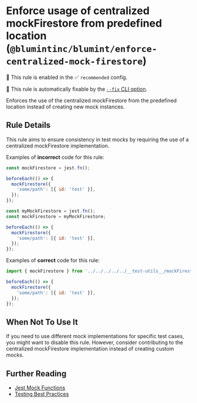 # Enforce usage of centralized mockFirestore from predefined location (`@blumintinc/blumint/enforce-centralized-mock-firestore`)

💼 This rule is enabled in the ✅ `recommended` config.

🔧 This rule is automatically fixable by the [`--fix` CLI option](https://eslint.org/docs/latest/user-guide/command-line-interface#--fix).

<!-- end auto-generated rule header -->

Enforces the use of the centralized mockFirestore from the predefined location instead of creating new mock instances.

## Rule Details

This rule aims to ensure consistency in test mocks by requiring the use of a centralized mockFirestore implementation.

Examples of **incorrect** code for this rule:

```js
const mockFirestore = jest.fn();

beforeEach(() => {
  mockFirestore({
    'some/path': [{ id: 'test' }],
  });
});
```

```js
const myMockFirestore = jest.fn();
const mockFirestore = myMockFirestore;

beforeEach(() => {
  mockFirestore({
    'some/path': [{ id: 'test' }],
  });
});
```

Examples of **correct** code for this rule:

```js
import { mockFirestore } from '../../../../../__test-utils__/mockFirestore';

beforeEach(() => {
  mockFirestore({
    'some/path': [{ id: 'test' }],
  });
});
```

## When Not To Use It

If you need to use different mock implementations for specific test cases, you might want to disable this rule. However, consider contributing to the centralized mockFirestore implementation instead of creating custom mocks.

## Further Reading

- [Jest Mock Functions](https://jestjs.io/docs/mock-function-api)
- [Testing Best Practices](https://jestjs.io/docs/setup-teardown)
